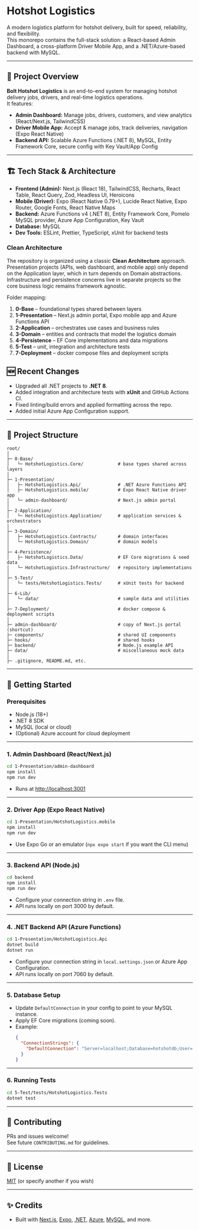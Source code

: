 # Hotshot Logistics

A modern logistics platform for hotshot delivery, built for speed, reliability, and flexibility.  
This monorepo contains the full-stack solution: a React-based Admin Dashboard, a cross-platform Driver Mobile App, and a .NET/Azure-based backend with MySQL.

---

## 🚚 Project Overview

**Bolt Hotshot Logistics** is an end-to-end system for managing hotshot delivery jobs, drivers, and real-time logistics operations.  
It features:

- **Admin Dashboard:** Manage jobs, drivers, customers, and view analytics (React/Next.js, TailwindCSS)
- **Driver Mobile App:** Accept & manage jobs, track deliveries, navigation (Expo React Native)
- **Backend API:** Scalable Azure Functions (.NET 8), MySQL, Entity Framework Core, secure config with Key Vault/App Config

---

## 🏗️ Tech Stack & Architecture

- **Frontend (Admin):** Next.js (React 18), TailwindCSS, Recharts, React Table, React Query, Zod, Headless UI, Heroicons
- **Mobile (Driver):** Expo (React Native 0.79+), Lucide React Native, Expo Router, Google Fonts, React Native Maps
- **Backend:** Azure Functions v4 (.NET 8), Entity Framework Core, Pomelo MySQL provider, Azure App Configuration, Key Vault
- **Database:** MySQL
- **Dev Tools:** ESLint, Prettier, TypeScript, xUnit for backend tests

### Clean Architecture

The repository is organized using a classic **Clean Architecture** approach.
Presentation projects (APIs, web dashboard, and mobile app) only depend on the
Application layer, which in turn depends on Domain abstractions. Infrastructure
and persistence concerns live in separate projects so the core business logic
remains framework agnostic.

Folder mapping:

1. **0-Base** – foundational types shared between layers
2. **1-Presentation** – Next.js admin portal, Expo mobile app and Azure
   Functions API
3. **2-Application** – orchestrates use cases and business rules
4. **3-Domain** – entities and contracts that model the logistics domain
5. **4-Persistence** – EF Core implementations and data migrations
6. **5-Test** – unit, integration and architecture tests
7. **7-Deployment** – docker compose files and deployment scripts
## 🆕 Recent Changes
- Upgraded all .NET projects to **.NET 8**.
- Added integration and architecture tests with **xUnit** and GitHub Actions CI.
- Fixed linting/build errors and applied formatting across the repo.
- Added initial Azure App Configuration support.


---

## 📁 Project Structure

```
root/
│
├─ 0-Base/
│   └─ HotshotLogistics.Core/             # base types shared across layers
│
├─ 1-Presentation/
│   ├─ HotshotLogistics.Api/              # .NET Azure Functions API
│   ├─ HotshotLogistics.mobile/           # Expo React Native driver app
│   └─ admin-dashboard/                   # Next.js admin portal
│
├─ 2-Application/
│   └─ HotshotLogistics.Application/      # application services & orchestrators
│
├─ 3-Domain/
│   ├─ HotshotLogistics.Contracts/        # domain interfaces
│   └─ HotshotLogistics.Domain/           # domain models
│
├─ 4-Persistence/
│   ├─ HotshotLogistics.Data/             # EF Core migrations & seed data
│   └─ HotshotLogistics.Infrastructure/   # repository implementations
│
├─ 5-Test/
│   └─ tests/HotshotLogistics.Tests/      # xUnit tests for backend
│
├─ 6-Lib/
│   └─ data/                              # sample data and utilities
│
├─ 7-Deployment/                          # docker compose & deployment scripts
│
├─ admin-dashboard/                       # copy of Next.js portal (shortcut)
├─ components/                            # shared UI components
├─ hooks/                                 # shared hooks
├─ backend/                               # Node.js example API
├─ data/                                  # miscellaneous mock data
│
├─ .gitignore, README.md, etc.
```

---

## 🚀 Getting Started

### Prerequisites

- Node.js (18+)
- .NET 8 SDK
- MySQL (local or cloud)
- (Optional) Azure account for cloud deployment

---

### 1. Admin Dashboard (React/Next.js)

```bash
cd 1-Presentation/admin-dashboard
npm install
npm run dev
```
- Runs at [http://localhost:3001](http://localhost:3001)

---

### 2. Driver App (Expo React Native)

```bash
cd 1-Presentation/HotshotLogistics.mobile
npm install
npm run dev
```
- Use Expo Go or an emulator (`npx expo start` if you want the CLI menu)

---

### 3. Backend API (Node.js)

```bash
cd backend
npm install
npm run dev
```
- Configure your connection string in `.env` file.
- API runs locally on port 3000 by default.

---

### 4. .NET Backend API (Azure Functions)

```bash
cd 1-Presentation/HotshotLogistics.Api
dotnet build
dotnet run
```
- Configure your connection string in `local.settings.json` or Azure App Configuration.
- API runs locally on port 7060 by default.

---

### 5. Database Setup

- Update `DefaultConnection` in your config to point to your MySQL instance.
- Apply EF Core migrations (coming soon).
- Example:
  ```json
  {
    "ConnectionStrings": {
      "DefaultConnection": "Server=localhost;Database=hotshotdb;User=root;Password=yourpassword;"
    }
  }
  ```

---

### 6. Running Tests

```bash
cd 5-Test/tests/HotshotLogistics.Tests
dotnet test
```

---

## 👥 Contributing

PRs and issues welcome!  
See future `CONTRIBUTING.md` for guidelines.

---

## 📄 License

[MIT](LICENSE) (or specify another if you wish)

---

## ✨ Credits

- Built with [Next.js](https://nextjs.org/), [Expo](https://expo.dev/), [.NET](https://dotnet.microsoft.com/), [Azure](https://azure.microsoft.com/), [MySQL](https://www.mysql.com/), and more.
